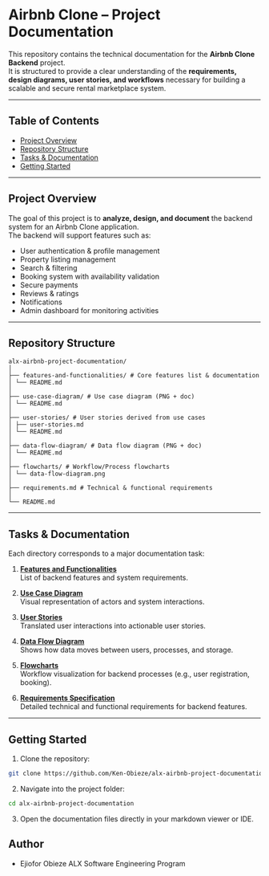 # Airbnb Clone – Project Documentation

This repository contains the technical documentation for the **Airbnb Clone Backend** project.  
It is structured to provide a clear understanding of the **requirements, design diagrams, user stories, and workflows** necessary for building a scalable and secure rental marketplace system.

---

## Table of Contents
- [Project Overview](#project-overview)
- [Repository Structure](#repository-structure)
- [Tasks & Documentation](#tasks--documentation)
- [Getting Started](#getting-started)

---

## Project Overview
The goal of this project is to **analyze, design, and document** the backend system for an Airbnb Clone application.  
The backend will support features such as:

- User authentication & profile management  
- Property listing management  
- Search & filtering  
- Booking system with availability validation  
- Secure payments  
- Reviews & ratings  
- Notifications  
- Admin dashboard for monitoring activities  

---

## Repository Structure
```
alx-airbnb-project-documentation/
│
├── features-and-functionalities/ # Core features list & documentation
│ └── README.md
│
├── use-case-diagram/ # Use case diagram (PNG + doc)
│ └── README.md
│
├── user-stories/ # User stories derived from use cases
│ ├── user-stories.md
│ └── README.md
│
├── data-flow-diagram/ # Data flow diagram (PNG + doc)
│ └── README.md
│
├── flowcharts/ # Workflow/Process flowcharts
│ └── data-flow-diagram.png
│
├── requirements.md # Technical & functional requirements
│
└── README.md
```

---

## Tasks & Documentation

Each directory corresponds to a major documentation task:

1. **[Features and Functionalities](./features-and-functionalities/README.md)**  
   List of backend features and system requirements.  

2. **[Use Case Diagram](./use-case-diagram/README.md)**  
   Visual representation of actors and system interactions.  

3. **[User Stories](./user-stories/user-stories.md)**  
   Translated user interactions into actionable user stories.  

4. **[Data Flow Diagram](./data-flow-diagram/README.md)**  
   Shows how data moves between users, processes, and storage.  

5. **[Flowcharts](./flowcharts/)**  
   Workflow visualization for backend processes (e.g., user registration, booking).  

6. **[Requirements Specification](./requirements.md)**  
   Detailed technical and functional requirements for backend features.  

---

## Getting Started

1. Clone the repository:
``` bash
git clone https://github.com/Ken-Obieze/alx-airbnb-project-documentation.git
```
2. Navigate into the project folder:

``` bash
cd alx-airbnb-project-documentation
```
3. Open the documentation files directly in your markdown viewer or IDE.

## Author

* Ejiofor Obieze
ALX Software Engineering Program